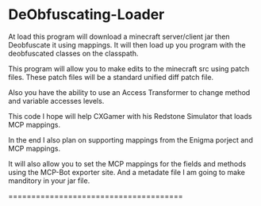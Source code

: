 DeObfuscating-Loader
====================  
 
At load this program will download a minecraft server/client jar then Deobfuscate it using mappings.
It will then load up you program with the deobfuscated classes on the classpath.

This program will allow you to make edits to the minecraft src using patch files. These patch files will be a standard unified diff patch file.

Also you have the ability to use an Access Transformer to change method and variable accesses levels.

This code I hope will help CXGamer with his Redstone Simulator that loads MCP mappings.

In the end I also plan on supporting mappings from the Enigma porject and MCP mappings.

It will also allow you to set the MCP mappings for the fields and methods using the MCP-Bot exporter site. And a metadate file I am going to make manditory in your jar file.

======================================

